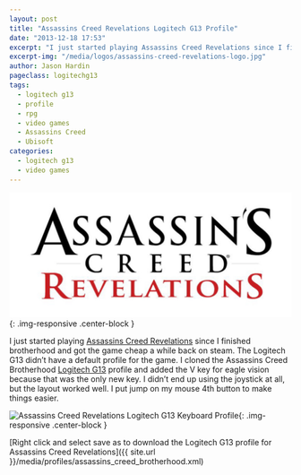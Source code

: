 ```yaml
---
layout: post
title: "Assassins Creed Revelations Logitech G13 Profile"
date: "2013-12-18 17:53"
excerpt: "I just started playing Assassins Creed Revelations since I finished brotherhood and got the game cheap a while back on steam. The Logitech G13 didn’t have a default profile for the game."
excerpt-img: "/media/logos/assassins-creed-revelations-logo.jpg"
author: Jason Hardin
pageclass: logitechg13
tags:
  - logitech g13
  - profile
  - rpg
  - video games
  - Assassins Creed
  - Ubisoft
categories:
  - logitech g13
  - video games
---
```

![Assassins Creed Revelations](/media/logos/assassins-creed-revelations-logo.jpg){: .img-responsive  .center-block }

I just started playing [Assassins Creed Revelations](http://assassinscreed.ubi.com/en-us/games/assassins-creed-revelations/) since I finished brotherhood and got the game cheap a while back on steam. The Logitech G13 didn’t have a default profile for the game. I cloned the Assassins Creed Brotherhood [Logitech G13](http://gaming.logitech.com/en-us/product/g13-advanced-gameboard) profile and added the V key for eagle vision because that was the only new key. I didn’t end up using the joystick at all, but the layout worked well. I put jump on my mouse 4th button to make things easier.

![Assassins Creed Revelations Logitech G13 Keyboard Profile]({{site.url}}/media/profiles/assassins_creed_revelations_keyboard_layout.png){: .img-responsive  .center-block }

[Right click and select save as to download the Logitech G13 profile for Assassins Creed Revelations]({{ site.url }}/media/profiles/assassins_creed_brotherhood.xml)
